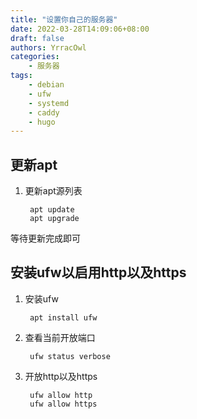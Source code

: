 ```yaml
---
title: "设置你自己的服务器"
date: 2022-03-28T14:09:06+08:00
draft: false
authors: YrracOwl
categories:
    - 服务器
tags:
    - debian
    - ufw
    - systemd
    - caddy
    - hugo
---
```

## 更新apt
1. 更新apt源列表

        apt update
        apt upgrade

等待更新完成即可

## 安装ufw以启用http以及https
1. 安装ufw

        apt install ufw

2. 查看当前开放端口

        ufw status verbose

3. 开放http以及https

        ufw allow http
        ufw allow https

